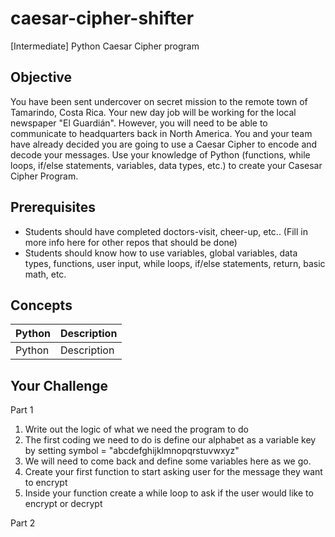 # caesar-cipher-shifter
[Intermediate] Python Caesar Cipher program 


## Objective
You have been sent undercover on secret mission to the remote town of Tamarindo, Costa Rica. Your new day job will be working for the local newspaper "El Guardián". However, you will need to be able to communicate to headquarters back in North America. You and your team have already decided you are going to use a Caesar Cipher to encode and decode your messages. Use your knowledge of Python (functions, while loops, if/else statements, variables, data types, etc.) to create your Casesar Cipher Program.

## Prerequisites
- Students should have completed doctors-visit, cheer-up, etc.. (Fill in more info here for other repos that should be done)
- Students should know how to use variables, global variables, data types, functions, user input, while loops, if/else statements, return, basic math, etc.

## Concepts
Python  |  Description
--------|-------------
Python  |  Description


## Your Challenge

Part 1
1. Write out the logic of what we need the program to do
2. The first coding we need to do is define our alphabet as a variable key by setting symbol = "abcdefghijklmnopqrstuvwxyz"
3. We will need to come back and define some variables here as we go.
4. Create your first function to start asking user for the message they want to encrypt
5. Inside your function create a while loop to ask if the user would like to encrypt or decrypt

Part 2

